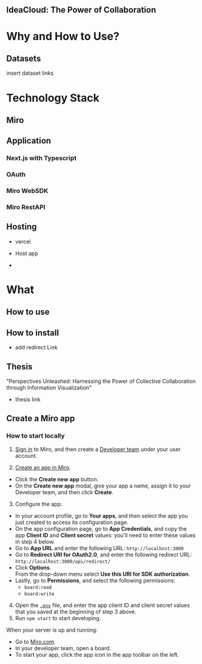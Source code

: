 ## IdeaCloud: The Power of Collaboration
# Why and How to Use?

## Datasets
 insert dataset links
 
# Technology Stack
## Miro

## Application
### Next.js with Typescript

### OAuth

### Miro WebSDK

### Miro RestAPI


## Hosting
 - vercel
 - Host app

 - 

# What 

## How to use

## How to install
 - add redirect Link 

## Thesis
"Perspectives Unleashed: Harnessing the Power of Collective Collaboration through Information Visualization"
- thesis link

## Create a Miro app

### How to start locally

1. [Sign in](https://miro.com/login/) to Miro, and then create a
   [Developer team](https://developers.miro.com/docs/create-a-developer-team)
   under your user account.

2. [Create an app in Miro](https://developers.miro.com/docs/build-your-first-hello-world-app#step-2-create-your-app-in-miro).

- Click the **Create new app** button.
- On the **Create new app** modal, give your app a name, assign it to your
  Developer team, and then click **Create**.

3. Configure the app:

- In your account profile, go to **Your apps**, and then select the app you just
  created to access its configuration page.
- On the app configuration page, go to **App Credentials**, and copy the app
  **Client ID** and **Client secret** values: you'll need to enter these values
  in step 4 below.
- Go to **App URL** and enter the following URL: `http://localhost:3000`
- Go to **Redirect URI for OAuth2.0**, and enter the following redirect URL:
  `http://localhost:3000/api/redirect/`
- Click **Options**. \
  From the drop-down menu select **Use this URI for SDK authorization**.
- Lastly, go to **Permissions**, and select the following permissions:
  - `board:read`
  - `board:write`

4. Open the [`.env`](.env) file, and enter the app client ID and client secret
   values that you saved at the beginning of step 3 above.
5. Run `npm start` to start developing.

When your server is up and running:

- Go to [Miro.com](https://miro.com).
- In your developer team, open a board.
- To start your app, click the app icon in the app toolbar on the left.
